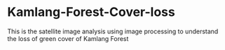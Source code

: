 # Kamlang-Forest-Cover-loss
This is the satellite image analysis using image processing to understand the loss of green cover of Kamlang Forest
